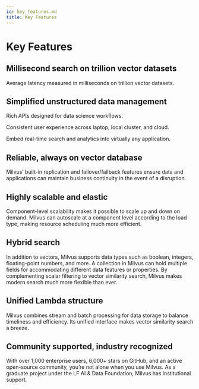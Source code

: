 ```yaml
---
id: key_features.md
title: Key Features
---
```

# Key Features

## Millisecond search on trillion vector datasets

Average latency measured in milliseconds on trillion vector datasets.

## Simplified unstructured data management

Rich APIs designed for data science workflows.

Consistent user experience across laptop, local cluster, and cloud.

Embed real-time search and analytics into virtually any application.

## Reliable, always on vector database

Milvus’ built-in replication and failover/failback features ensure data and applications can maintain business continuity in the event of a disruption.

## Highly scalable and elastic

Component-level scalability makes it possible to scale up and down on demand. Milvus can autoscale at a component level according to the load type, making resource scheduling much more efficient.

## Hybrid search

In addition to vectors, Milvus supports data types such as boolean, integers, floating-point numbers, and more. A collection in Milvus can hold multiple fields for accommodating different data features or properties. By complementing scalar filtering to vector similarity search, Milvus makes modern search much more flexible than ever.

## Unified Lambda structure

Milvus combines stream and batch processing for data storage to balance timeliness and efficiency. Its unified interface makes vector similarity search a breeze. 

## Community supported, industry recognized

With over 1,000 enterprise users, 6,000+ stars on GitHub, and an active open-source community, you’re not alone when you use Milvus. As a graduate project under the LF AI & Data Foundation, Milvus has institutional support.

